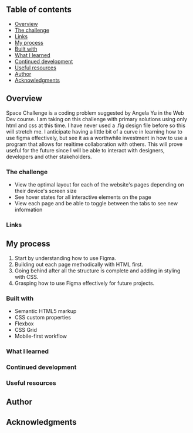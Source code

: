 
## Table of contents

  - [Overview](#overview)
  - [The challenge](#the-challenge)
  - [Links](#links)
  - [My process](#my-process)
  - [Built with](#built-with)
  - [What I learned](#what-i-learned)
  - [Continued development](#continued-development)
  - [Useful resources](#useful-resources)
  - [Author](#author)
  - [Acknowledgments](#acknowledgments)

## Overview
Space Challenge is a coding problem suggested by Angela Yu in the Web Dev course. I am taking on this challenge with primary solutions using only html and css at this time. I have never used a .fig design file before so this will stretch me. I anticipate having a little bit of a curve in learning how to use figma effectively, but see it as a worthwhile investment in how to use a program that allows for realtime collaboration with others. This will prove useful for the future since I will be able to interact with designers, developers and other stakeholders.

### The challenge
- View the optimal layout for each of the website's pages depending on their device's screen size
- See hover states for all interactive elements on the page
- View each page and be able to toggle between the tabs to see new information

### Links

## My process
1. Start by understanding how to use Figma.
2. Building out each page methodically with HTML first.
3. Going behind after all the structure is complete and adding in styling with CSS.
4. Grasping how to use Figma effectively for future projects.

### Built with

- Semantic HTML5 markup
- CSS custom properties
- Flexbox
- CSS Grid
- Mobile-first workflow

### What I learned

### Continued development

### Useful resources

## Author

## Acknowledgments
